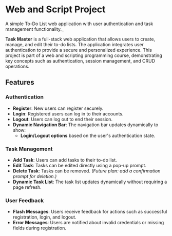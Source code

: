 # **Web and Script Project**  
A simple To-Do List web application with user authentication and task management functionality._

**Task Master** is a full-stack web application that allows users to create, manage, and edit their to-do lists. The application integrates user authentication to provide a secure and personalized experience. This project is part of a web and scripting programming course, demonstrating key concepts such as authentication, session management, and CRUD operations.



## **Features**

### **Authentication**
- **Register**: New users can register securely.  
- **Login**: Registered users can log in to their accounts.  
- **Logout**: Users can log out to end their session.  
- **Dynamic Navigation Bar**: The navigation bar updates dynamically to show:
  - **Login/Logout options** based on the user's authentication state.

### **Task Management**
- **Add Task**: Users can add tasks to their to-do list.  
- **Edit Task**: Tasks can be edited directly using a pop-up prompt.  
- **Delete Task**: Tasks can be removed. *(Future plan: add a confirmation prompt for deletion.)*  
- **Dynamic Task List**: The task list updates dynamically without requiring a page refresh.  

### **User Feedback**
- **Flash Messages**: Users receive feedback for actions such as successful registration, login, and logout.  
- **Error Messages**: Users are notified about invalid credentials or missing fields during registration.

